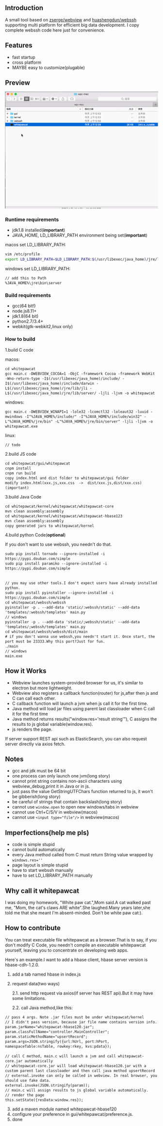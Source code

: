 ## Introduction
A small tool based on [zserge/webview](https://github.com/zserge/webview) and [huashengdun/webssh](https://github.com/huashengdun/webssh) supporting multi platform for efficient big data development.
I copy complete webssh code here just for convenience.
## Features
- fast startup
- cross platform
- MAYBE easy to customize(plugable)

## Preview
![demo](https://github.com/CJSoldier/whitepawcat/raw/master/preview/demo.gif)
### Runtime requirements
- jdk1.8 installed(**important**)
- JAVA_HOME, LD_LIBRARY_PATH environment being set(**important**)

macos set LD_LIBRARY_PATH:

```bash
vim /etc/profile
export LD_LIBRARY_PATH=$LD_LIBRARY_PATH:$(/usr/libexec/java_home)/jre/lib/jli/:$(/usr/libexec/java_home)/jre/lib/server
```

windows set LD_LIBRARY_PATH:

```
// add this to Path
%JAVA_HOME%\jre\bin\server
```

### Build requirements
- gcc(64 bit!)
- node.js8.11+
- jdk1.8(64 bit)
- python2.7/3.4+
- webkit(gtk-webkit2,linux only)


### How to build


1.build C code

macos:

```
cd whitepawcat 
gcc main.c -DWEBVIEW_COCOA=1 -ObjC -framework Cocoa -framework WebKit -Wno-return-type -I$(/usr/libexec/java_home)/include/ -I$(/usr/libexec/java_home)/include/darwin -L$(/usr/libexec/java_home)/jre/lib/jli -L$(/usr/libexec/java_home)/jre/lib/server/ -ljli -ljvm -o whitepawcat
```
windows:

```
gcc main.c -DWEBVIEW_WINAPI=1 -lole32 -lcomctl32 -loleaut32 -luuid -mwindows -I"%JAVA_HOME%/include/" -I"%JAVA_HOME%/include/win32" -L"%JAVA_HOME%/jre/bin" -L"%JAVA_HOME%/jre/bin/server" -ljli -ljvm -o whitepawcat.exe
```
linux:

```
// todo
```
2.build JS code

```
cd whitepawcat/gui/whitepawcat
cnpm install 
cnpm run build
copy index.html and dist folder to whitepawcat/gui folder
modify index.html(xxx.js,xxx.css  ->  dist/xxx.js,dist/xxx.css) (important)
```

3.build Java Code

```
cd whitepawcat/kernel/whitepawcat/whitepawcat-core
mvn clean assembly:assembly
cd whitepawcat/kernel/whitepawcat/whitepawcat-hbase123
mvn clean assembly:assembly
copy generated jars to whitepawcat/kernel
```

4.build python Code(**optional**)

If you don't want to use webssh, you needn't do that.

```
sudo pip install tornado --ignore-installed -i https://pypi.douban.com/simple
sudo pip install paramiko --ignore-installed -i https://pypi.douban.com/simple


// you may use other tools.I don't expect users have already installed python.
sudo pip install pyinstaller --ignore-installed -i https://pypi.douban.com/simple
cd whitepawcat/webssh/webssh
pyinstaller -p . --add-data 'static/:webssh/static' --add-data 'templates/:webssh/templates' main.py
// windows
pyinstaller -p . --add-data 'static/;webssh/static' --add-data 'templates/;webssh/templates' main.py
cd whitepawcat/webssh/webssh/dist/main
# if you don't wanna use webssh,you needn't start it. Once start, the port must be 23333.Why this port?Just for fun.
./main
// windows
main.exe
```

## How it Works
- Webview launches system-provided browser for us, it's similar to electron but more lightweight.
- Webview also registers a callback function(router) for js,after then js and C can call each other.
- C callback function will launch a jvm when js call it for the first time.
- Java method will load jar files using parent last classloader when C call it for the first time
- Java method returns results("window.res='result string'"), C assigns the results to js global variable(window.res).
- js renders the page.

If server support REST api such as ElasticSearch, you can also request server directly via axios fetch.

## Notes
- gcc and jdk must be 64 bit
- one process can only launch one jvm(long story)
- cannot print string contains non-ascii characters using webview_debug,print it in Java or in js.
- just pass the value GetStringUTFChars function returned to js, it won't be gibberish(long story)
- be careful of strings that contain backslash(long story)
- cannot use `window.open` to open new windows/tabs in webview
- cannot use Ctrl+C/S/V in webview(macos)
- cannot use `<input type="file"/>` in webview(macos)

## Imperfections(help me pls)
- code is simple stupid
- cannot build automatically
- every Java method called from C must return String value wrapped by `windows.res=''`
- page layout is simple stupid
- have to start webssh manually
- have to set LD_LIBRARY_PATH manually

## Why call it whitepawcat
I was doing my homework, "White paw cat.",Mom said.A cat walked past me,
"Mom, the cat's claws ARE white".She laughed.Many years later,she told me that she meant I'm absent-minded.
Don't be white paw cat:).

## How to contribute

You can treat executable file whitepawcat as a browser.That is to say, if you don't modify
C Code, you needn't compile an executable whitepawcat yourself, leaving you to concentrate on 
developing web apps.

Here's an example.I want to add a hbase client, hbase server version is hbase-cdh-1.2.0.

1. add a tab named hbase in index.js
2. request data(two ways)

   2.1. send http request via axios(if server has REST api).But it may have some limitations.

   2.2. call Java method,like this:

```
// pass 4 args. Note .jar files must be under whitepawcat/kernel
// I didn't pass version, because jar file name contains version info.
param.jarName="whitepawcat-hbase120.jar";
param.classFullName="controller.MainController";
param.staticMethodName="upsertRecord";
param.args=JSON.stringify({url:hUrl, port:hPort, namespaceTable:nsTable, rowkey:rkey, kvs:pdata});

// call C method, main.c will launch a jvm and call whitepawcat-core.jar automatically
// whitepawcat-core.jar will load whitepawcat-hbase120.jar with a custom parent last classloader and then call java method upsertRecord
// external.invoke can only be called in webview. In real browser, you should use fake data.
external.invoke(JSON.stringify(param));
// main.c will assign results to js global variable automatically. 
// render the page
this.setState({resData:window.res});
```

3. add a maven module named whitepawcat-hbase120
4. configure your preference in gui/whitepawcat/preference.js.
5. done


